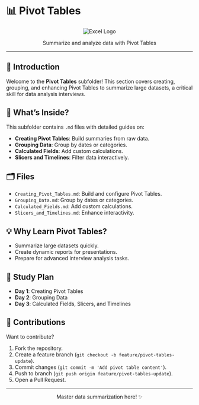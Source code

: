 # 📊 Pivot Tables

<div align="center">
  <img src="https://img.shields.io/badge/Excel-217346?style=for-the-badge&logo=microsoft-excel&logoColor=white" alt="Excel Logo" />
</div>
<p align="center">Summarize and analyze data with Pivot Tables</p>

---

## 📖 Introduction

Welcome to the **Pivot Tables** subfolder! This section covers creating, grouping, and enhancing Pivot Tables to summarize large datasets, a critical skill for data analysis interviews.

## 🌟 What’s Inside?

This subfolder contains `.md` files with detailed guides on:
- **Creating Pivot Tables**: Build summaries from raw data.
- **Grouping Data**: Group by dates or categories.
- **Calculated Fields**: Add custom calculations.
- **Slicers and Timelines**: Filter data interactively.

## 🗂️ Files
- `Creating_Pivot_Tables.md`: Build and configure Pivot Tables.
- `Grouping_Data.md`: Group by dates or categories.
- `Calculated_Fields.md`: Add custom calculations.
- `Slicers_and_Timelines.md`: Enhance interactivity.

## 💡 Why Learn Pivot Tables?
- Summarize large datasets quickly.
- Create dynamic reports for presentations.
- Prepare for advanced interview analysis tasks.

## 📆 Study Plan
- **Day 1**: Creating Pivot Tables
- **Day 2**: Grouping Data
- **Day 3**: Calculated Fields, Slicers, and Timelines

## 🤝 Contributions
Want to contribute?  
1. Fork the repository.
2. Create a feature branch (`git checkout -b feature/pivot-tables-update`).
3. Commit changes (`git commit -m 'Add pivot table content'`).
4. Push to branch (`git push origin feature/pivot-tables-update`).
5. Open a Pull Request.

---

<div align="center">
  <p>Master data summarization here! ✨</p>
</div>